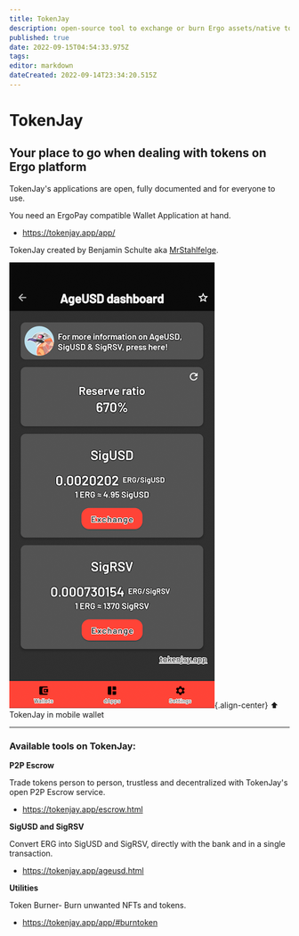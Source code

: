 ```yaml
---
title: TokenJay
description: open-source tool to exchange or burn Ergo assets/native tokens
published: true
date: 2022-09-15T04:54:33.975Z
tags: 
editor: markdown
dateCreated: 2022-09-14T23:34:20.515Z
---
```


# TokenJay
## Your place to go when dealing with tokens on Ergo platform
TokenJay's applications are open, fully documented and for everyone to use.

You need an ErgoPay compatible Wallet Application at hand.

- https://tokenjay.app/app/

TokenJay created by Benjamin Schulte aka [MrStahlfelge](https://github.com/MrStahlfelge). 


![tokenjay_mobilewallet_screenshot.png](/ergodapps/tokenjay_mobilewallet_screenshot.png){.align-center}
⬆️ TokenJay in mobile wallet 
______
### Available tools on TokenJay:
**P2P Escrow**

Trade tokens person to person, trustless and decentralized with TokenJay's open P2P Escrow service.
- https://tokenjay.app/escrow.html

**SigUSD and SigRSV** 

Convert ERG into SigUSD and SigRSV, directly with the bank and in a single transaction.
- https://tokenjay.app/ageusd.html

 **Utilities**

Token Burner- Burn unwanted NFTs and tokens.


- https://tokenjay.app/app/#burntoken